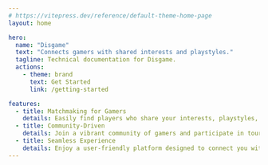 ```yaml
---
# https://vitepress.dev/reference/default-theme-home-page
layout: home

hero:
  name: "Disgame"
  text: "Connects gamers with shared interests and playstyles."
  tagline: Technical documentation for Disgame.
  actions:
    - theme: brand
      text: Get Started
      link: /getting-started

features:
  - title: Matchmaking for Gamers
    details: Easily find players who share your interests, playstyles, and favorite games.
  - title: Community-Driven
    details: Join a vibrant community of gamers and participate in tournaments or events.
  - title: Seamless Experience
    details: Enjoy a user-friendly platform designed to connect you with the right players.
---
```

